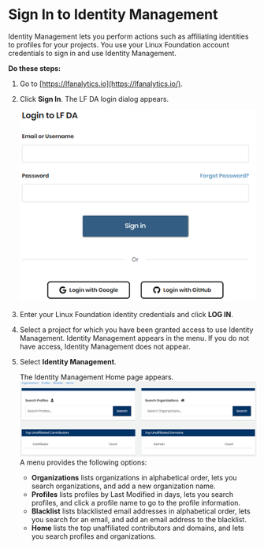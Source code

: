 # Sign In to Identity Management

Identity Management lets you perform actions such as affiliating identities to profiles for your projects. You use your Linux Foundation account credentials to sign in and use Identity Management.

**Do these steps:**

1. Go to [https://lfanalytics.io](https://lfanalytics.io/).
2. Click **Sign In**. The LF DA login dialog appears.   

   ![](../.gitbook/assets/log-in.png) 

3. Enter your Linux Foundation identity credentials and click **LOG IN**.
4. Select a project for which you have been granted access to use Identity Management. Identity Management appears in the menu. If you do not have access, Identity Management does not appear.
5. Select **Identity Management**.

   The Identity Management Home page appears.   
   ![](../.gitbook/assets/identity-management-home-page.png)   
   A menu provides the following options:

   * **Organizations** lists organizations in alphabetical order, lets you search organizations, and add a new organization name.
   * **Profiles** lists profiles by Last Modified in days, lets you search profiles, and click a profile name to go to the profile information.
   * **Blacklist** lists blacklisted email addresses in alphabetical order, lets you search for an email, and add an email address to the blacklist.
   * **Home** lists the top unaffiliated contributors and domains, and lets you search profiles and organizations.

